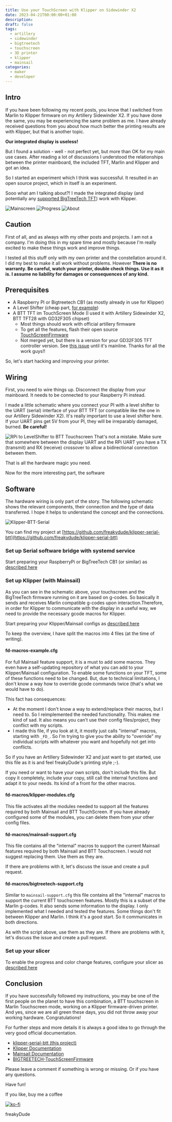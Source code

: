 ```yaml
---
title: Use your TouchScreen with Klipper on Sidewinder X2
date: 2023-04-21T00:00:00+01:00
description:
draft: false
tags:
  - artillery
  - sidewinder
  - bigtreetech
  - touchscreen
  - 3D printer
  - klipper
  - mainsail
categories:
  - maker
  - developer
---
```


## Intro

If you have been following my recent posts, you know that I switched from Marlin to Klipper firmware on my Artillery Sidewinder X2. If you have done the same, you may be experiencing the same problem as me. I have already received questions from you about how much better the printing results are with Klipper, but that is another topic.

**Our integrated display is useless!**

But I found a solution - well - not perfect yet, but more than OK for my main use cases. After reading a lot of discussions I understood the relationships between the printer mainboard, the included TFT, Marlin and Klipper and got an idea.

So I started an experiment which I think was successful. It resulted in an open source project, which in itself is an experiment.

Sooo what am I talking about?!
I made the integrated display (and potentially any [supported BigTreeTech TFT](https://github.com/bigtreetech/BIGTREETECH-TouchScreenFirmware)) work with Klipper.

![Mainscreen](images/klipper-btt-mainscreen.png "Mainscreen") ![Progress](images/klipper-btt-printprogress.png "Progress") ![About](images/klipper-btt-about.png "About")

## Caution

First of all, and as always with my other posts and projects. I am not a company. I'm doing this in my spare time and mostly because I'm really excited to make these things work and improve things.

I tested all this stuff only with my own printer and the constellation around it. I did my best to make it all work without problems. However **There is no warranty. Be careful, watch your printer, double check things. Use it as it is. I assume no liability for damages or consequences of any kind.**

## Prerequisites

- A Raspberry PI or Bigtreetech CB1 (as mostly already in use for Klipper)
- A Level Shifter (cheap part, [for example](https://www.amazon.de/s?k=levelshifter+3%2C3+zu+5v&sprefix=levelshifter+%2Caps%2C83&ref=nb_sb_ss_ts-doa-p_1_13))
- A BTT TFT im TouchScreen Mode (I used it with Artillery Sidewinder X2, BTT TFT28 with GD32F305 chipset)
  - Most things should work with official artillery firmware
  - To get all the features, flash their open source [TouchScreenFirmware](https://github.com/bigtreetech/BIGTREETECH-TouchScreenFirmware#installation)
  - Not merged yet, but there is a version for your GD32F305 TFT controller version. See [this issue](https://github.com/bigtreetech/BIGTREETECH-TouchScreenFirmware/issues/2391) until it's mainline. Thanks for all the work guys!!

So, let's start hacking and improving your printer.

## Wiring

First, you need to wire things up. Disconnect the display from your mainboard. It needs to be connected to your Raspberry Pi instead.

I made a little schematic where you connect your PI with a level shifter to the UART (serial) interface of your BTT TFT (or compatible like the one in our Artillery Sidewinder X2).
It's really important to use a level shifter here. If your UART pins get 5V from your PI, they will be irreparably damaged, burned. **Be careful!**

![RPi to LevelShifter to BTT Touchscreen](images/rpi-serial-levelshifter-cut.png "RPi to LevelShifter to BTT Touchscreen")
That's not a mistake. Make sure that somewhere between the display UART and the RPi UART you have a TX (transmit) and RX (receive) crossover to allow a bidirectional connection between them.

That is all the hardware magic you need.

Now for the more interesting part, the software

## Software

The hardware wiring is only part of the story. The following schematic shows the relevant components, their connection and the type of data transferred. I hope it helps to understand the concept and the connections.

![Klipper-BTT-Serial](images/klipper-btt-serial.png "Klipper-BTT-Serial")

You can find my project at [https://github.com/freakydude/klipper-serial-btt](https://github.com/freakydude/klipper-serial-btt)

### Set up Serial software bridge with systemd service

Start preparing your RaspberryPi or BigTreeTech CB1 (or similar) as [described here](https://github.com/freakydude/klipper-serial-btt#prepare-your-raspberry-pi--btt-cb1)

### Set up Klipper (with Mainsail)

As you can see in the schematic above, your touchscreen and the BigTreeTech firmware running on it are based on g-codes. So basically it sends and receives Marlin compatible g-codes upon interaction.Therefore, in order for Klipper to communicate with the display in a useful way, we need to provide the necessary gcode macros for Klipper.

Start preparing your Klipper/Mainsail configs as [described here](https://github.com/freakydude/klipper-serial-btt#prepare-klippermainsail)

To keep the overview, I have split the macros into 4 files (at the time of writing).

#### fd-macros-example.cfg

For full Mainsail feature support, it is a must to add some macros. They even have a self-updating repository of what you can add to your Klipper/Mainsail configuration. To enable some functions on your TFT, some of these functions need to be changed. But, due to technical limitations, I don't know a way how to override gcode commands twice (that's what we would have to do).

This fact has consequences:

- At the moment I don't know a way to extend/replace their macros, but I need to. So I reimplemented the needed functionality. This makes me kind of sad. It also means you can't use their config files/project, they conflict with my scripts.
- I made this file, if you look at it, it mostly just calls "internal" macros, starting with `_FD_`. So I'm trying to give you the ability to "override" my individual scripts with whatever you want and hopefully not get into conflicts.

So if you have an Artillery Sidewinder X2 and just want to get started, use this file as it is and feel freakyDude's printing style ;-).

If you need or want to have your own scripts, don't include this file. But copy it completely, include your copy, still call the internal functions and adapt it to your needs. Its kind of a front for the other macros.

#### fd-macros/klipper-modules.cfg

This file activates all the modules needed to support all the features required by both Mainsail and BTT TouchScreen. If you have already configured some of the modules, you can delete them from your other config files.

#### fd-macros/mainsail-support.cfg

This file contains all the "internal" macros to support the current Mainsail features required by both Mainsail and BTT Touchscreen. I would not suggest replacing them. Use them as they are.

If there are problems with it, let's discuss the issue and create a pull request.

#### fd-macros/bigtreetech-support.cfg

Similar to `mainsail-support.cfg` this file contains all the "internal" macros to support the current BTT touchscreen features. Mostly this is a subset of the Marlin g-codes. It also sends some information to the display. I only implemented what I needed and tested the features. Some things don't fit between Klipper and Marlin. I think it's a good start. So it communicates in both directions.

As with the script above, use them as they are. If there are problems with it, let's discuss the issue and create a pull request.

### Set up your slicer

To enable the progress and color change features, configure your slicer as [described here](https://github.com/freakydude/klipper-serial-btt#prepare-your-slicer)

## Conclusion

If you have successfully followed my instructions, you may be one of the first people on the planet to have this combination, a BTT touchscreen in Marlin Touchscreen mode, working on a Klipper firmware-driven printer. And yes, since we are all green these days, you did not throw away your working hardware. Congratulations!

For further steps and more details it is always a good idea to go through the very good official documentation.

- [klipper-serial-btt (this project)](https://github.com/freakydude/klipper-serial-btt/tree/main)
- [Klipper Documentation](https://www.klipper3d.org/Overview.html)
- [Mainsail Documentation](https://docs.mainsail.xyz/)
- [BIGTREETECH-TouchScreenFirmware](https://github.com/bigtreetech/BIGTREETECH-TouchScreenFirmware)

Please leave a comment if something is wrong or missing. Or if you have any questions.

Have fun!

If you like, buy me a coffee

[![ko-fi](https://ko-fi.com/img/githubbutton_sm.svg)](https://ko-fi.com/F2F7GC8PC)

freakyDude
